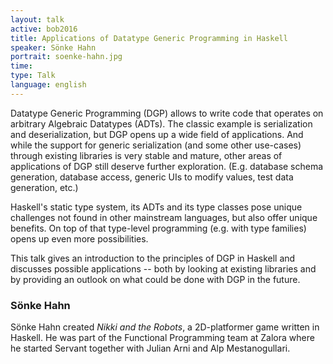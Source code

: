 ```yaml
---
layout: talk
active: bob2016
title: Applications of Datatype Generic Programming in Haskell
speaker: Sönke Hahn
portrait: soenke-hahn.jpg
time: 
type: Talk
language: english
---
```


Datatype Generic Programming (DGP) allows to write code that operates
on arbitrary Algebraic Datatypes (ADTs). The classic example is
serialization and deserialization, but DGP opens up a wide field of
applications. And while the support for generic serialization (and
some other use-cases) through existing libraries is very stable and
mature, other areas of applications of DGP still deserve further
exploration. (E.g. database schema generation, database access,
generic UIs to modify values, test data generation, etc.)

Haskell's static type system, its ADTs and its type classes pose
unique challenges not found in other mainstream languages, but also
offer unique benefits. On top of that type-level programming
(e.g. with type families) opens up even more possibilities.

This talk gives an introduction to the principles of DGP in Haskell
and discusses possible applications -- both by looking at existing
libraries and by providing an outlook on what could be done with DGP
in the future.

### Sönke Hahn

Sönke Hahn created *Nikki and the Robots*, a 2D-platformer game
written in Haskell. He was part of the Functional Programming team at
Zalora where he started Servant together with Julian Arni and Alp
Mestanogullari.

